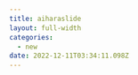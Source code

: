 ```yaml
---
title: aiharaslide
layout: full-width
categories:
  - new
date: 2022-12-11T03:34:11.098Z
---
```



<head><meta charset="UTF-8"><meta name="viewport" content="width=device-width, initial-scale=1.0"><link rel="stylesheet" type="text/css" href="https://black-flag.net/data/css/reset.css"><link rel="stylesheet" type="text/css" href="css/common.css"><div class="max-w-2xl mx-auto"><div id="default-carousel" class="relative" data-carousel="static"><div class="overflow-hidden relative h-56 rounded-lg sm:h-64 xl:h-80 2xl:h-96"></script><script src="/images/scripts.js"></script><style>.slideShow {margin: 0 auto;text-align: left;display: none;}.slideShow .mainView {width: 100%;position: relative;
overflow: hidden;}.slideShow .mainView ul {width: 100%;overflow: hidden;position: relative;}.slideShow .mainView ul li {top: 0;left: 0;width: 100%;position: absolute;}.slideShow .mainView ul li img {width: 100%;}
.slideShow .thumbNail {width: 100%;overflow: hidden;}.slideShow .thumbNail ul {width: 110%;}.slideShow .thumbNail ul li {float: left;display: inline;overflow: hidden;cursor: pointer;}.slideShow .thumbNail ul li img {
width: 100%;}.slideShow .thumbNail ul li.active {filter: alpha(opacity=100) !important;-moz-opacity: 1 !important;opacity: 1 !important;}.slideShow .mainView .btnPrev,.slideShow .mainView .btnNext {top: 0;
width: 5%;height: 100%;position: absolute;z-index: 100;}.slideShow .mainView .btnPrev {left: 0;background: url(btnPrev.png) no-repeat center center;}.slideShow .mainView .btnNext {right: 0;background: url(btnNext.png) no-repeat center center;}.slideShow ul:after {content: ".";height: 0;clear: both;display: block;
visibility: hidden;}.slideShow ul {display: inline-block;overflow: hidden;}</style></head>

<div class="slideShow">

<div class="mainView">

<ul>

<li><a href="#1"><img src="/images/1599540407.png" alt=""></a></li>

<li><a href="#2"><img src="/images/1599540407.png" alt=""></a></li>

<li><a href="#3"><img src="/images/1599540407.png" alt=""></a></li>

<li><a href="#4"><img src="/images/1599540407.png" alt=""></a></li>

<li><a href="#5"><img src="/images/1599540407.png" alt=""></a></li>

<li><a href="#6"><img src="/images/1599540407.png" alt=""></a></li>

</ul>

</div>

<!--/.mainView-->

<div class="thumbNail">

<ul>

<li><img src="/images/1599540407.png" alt=""></li>

<li><img src="/images/1599540407.png" alt=""></li>

<li><img src="/images/1599540407.png" alt=""></li>

<li><img src="/images/1599540407.png" alt=""></li>

<li><img src="/images/1599540407.png" alt=""></li>

<li><img src="/images/1599540407.png" alt=""></li>



</ul>

</div>

<!--/.thumbNail--></div>

<link href="https://cdn.jsdelivr.net/npm/tailwindcss/dist/tailwind.min.css" rel="stylesheet"> <style>